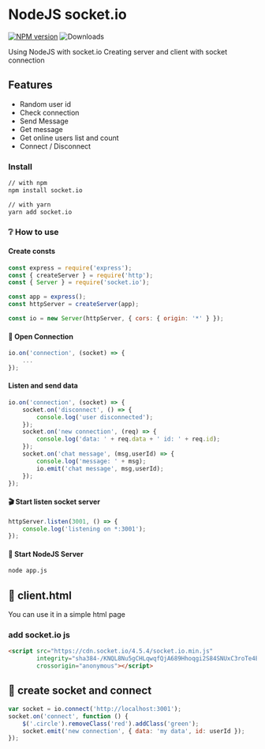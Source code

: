 # NodeJS socket.io
[![NPM version](https://badge.fury.io/js/nodejs_socket.svg)](https://www.npmjs.com/package/socket.io)
![Downloads](https://img.shields.io/npm/dm/nodejs_socket.svg?style=flat)

Using NodeJS with socket.io
Creating server and client with socket connection

## Features

- Random user id
- Check connection
- Send Message
- Get message
- Get online users list and count
- Connect / Disconnect

### Install

```bash
// with npm
npm install socket.io

// with yarn
yarn add socket.io
```

### ❔ How to use
#### Create consts

```js
const express = require('express');
const { createServer } = require('http');
const { Server } = require('socket.io');

const app = express();
const httpServer = createServer(app);

const io = new Server(httpServer, { cors: { origin: '*' } });
```

#### 🔌 Open Connection

```js
io.on('connection', (socket) => {
    ...
});
```

#### Listen and send data

```js
io.on('connection', (socket) => {
    socket.on('disconnect', () => {
        console.log('user disconnected');
    });
    socket.on('new connection', (req) => {
        console.log('data: ' + req.data + ' id: ' + req.id);
    });
    socket.on('chat message', (msg,userId) => {
        console.log('message: ' + msg);
        io.emit('chat message', msg,userId);
    });
});
```

#### 🎬 Start listen socket server

```js
httpServer.listen(3001, () => {
    console.log('listening on *:3001');
});
```

#### 🏁 Start NodeJS Server

```bash
node app.js
```


## 📄 client.html

You can use it in a simple html page

### add socket.io js

```html
<script src="https://cdn.socket.io/4.5.4/socket.io.min.js"
        integrity="sha384-/KNQL8Nu5gCHLqwqfQjA689Hhoqgi2S84SNUxC3roTe4EhJ9AfLkp8QiQcU8AMzI"
        crossorigin="anonymous"></script>
```

## 🔌 create socket and connect

```js
var socket = io.connect('http://localhost:3001');
socket.on('connect', function () {
    $('.circle').removeClass('red').addClass('green');
    socket.emit('new connection', { data: 'my data', id: userId });
});
```










